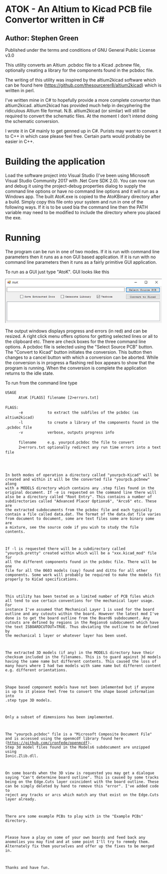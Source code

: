 # ATOK - An Altium to Kicad PCB file Convertor written in C#

## Author: Stephen Green ##

Published under the terms and conditions of GNU General Public License v3.0

This utility converts an Altium .pcbdoc file to a Kicad .pcbnew file, optionally 
creating a library for the components found in the pcbdoc file.

The writing of this utility was inspired by the altium2kicad software which can be found
here (https://github.com/thesourcerer8/altium2kicad) which is written in perl.

I've written mine in C# to hopefully provide a more complete convertor than altium2kicad.
altium2kicad has provided much help in decyphering the ridiculous Altium file format.
N.B. altium2kicad (or similar) will still be required to convert the schematic files.
At the moment I don't intend doing the schematic conversion.

I wrote it in C# mainly to get genned up in C#.
Purists may want to convert it to C++ in which case please feel free.
Certain parts would probably be easier in C++.

# Building the application #

Load the software project into Visual Studio (I've been using Microsoft Visual Studio Community 2017 with .Net Core SDK 2.0).
You can now run and debug it using the project-debug properties dialog to supply the command line options or have no command line options and it will run as a Windows app.
The built AtoK.exe is copied to the AtoKBinary directory after a build.
Simply copy this file onto your system and run in one of the following ways. If it is to be used bia the command line then the PATH variable may need to be modified to include the directory where you placed the exe.
 
# Running #

The program can be run in one of two modes. If it is run with command line parameters then it runs as a non GUI based application. If it is run with no command line parameters then it runs as a fairly primitive GUI application.

To run as a GUI just type "AtoK".
GUI looks like this

![GUI](AtoK.png)

The output windows displays progress and errors (in red) and can be resized. A right click menu offers options for getting selected lines or all to the clipboard etc.
There are check boxes for the three command line options. A pcbdoc file is selected using the "Select Source PCB" button. The "Convert to Kicad" button initiates the conversion. This button then changes to a cancel button with which a conversion can be aborted. While the conversion is in progress a flashing red box appears to show that the program is running. When the conversion is complete the application returns to the idle state.

To run from the command line type
<pre><code>USAGE
      AtoK [FLAGS] filename [2>errors.txt]

FLAGS:
      -e           to extract the subfiles of the pcbdoc (as altium2kicad)
      -l           to create a library of the components found in the .pcbdoc file
      -v           verbose, outputs progress info

      filename     e.g. yourpcd.pcbdoc the file to convert
      2>errors.txt optionally redirect any run time errors into a text file
</pre>

In both modes of operation a directory called "yourpcb-Kicad" will be created and within it will be the converted file "yourpcb.pcbnew" along with a MODELS directory
which contains any .step files found in the original document. 
If -e is requested on the command line there will also be a directory called "Root Entry".
This contains a number of subdirectories called "Advanced Placer Options6", "Arcs6" etc.
These are the extracted subdocuments from the pcbdoc file and each typically contain a file called data.dat.
The format of the data.dat file varies from document to document, some are text files 
some are binary some are a mixture, see the source code if you wish to
study the file contents.

If -l is requested there will be a subdirectory called "yourpcb.pretty" created within which will be a  "xxx.kicad_mod"
file for all the different components found in the pcbdoc file.
There will be one file for all the 0603 models (say) found and ditto for all other components.
Some work will probably be required to make the models fit properly to KiCad specifications.

This utility has been tested on a limited number of PCB files which all tend to use certain
conventions for the mechanical layer usage.
For instance I've assumed that Mechanical Layer 1 is used for the board outline and any cutouts
within the board.
However the latest mod I've done is to get the board outline from the Board6 subdocument.
Any cutouts are defined by regions in the Regions6 subdocument which have the text ISBOARDCUTOUT=TRUE.
Thus obviating the outline to be defined by the mechanical 1 layer or whatever layer has been used.

The extracted 3D models (if any) in the MODELS directory have their checksum included in the filenames. This is to guard against 3d models having the same name but different contents. This caused the loss of many hours where I had two models with same name but different content e.g. different orientations.

Shape based component models have not been imlemented but if anyone is up to it please feel free
to convert the shape based information into .step type 3D models.

Only a subset of dimensions has been implemented.

The "yourpcb.pcbdoc" file is a "Microsoft Composite Document File" and is accessed using the openmcdf library found here (https://github.com/ironfede/openmcdf).
Step 3d model files found in the Models6 subdocument are unzipped using Ionic.Zlib.dll.

On some boards when the 3D view is requested you may get a dialogue saying "Can't determine board outline".
This is caused by some tracks being on the Edge.Cuts layer coincident with the board outline.
These can be simply deleted by hand to remove this "error".
I've added code to reject any tracks or arcs which match any that exist on the Edge.Cuts layer already.

There are some example PCBs to play with in the "Example PCBs" directory.

Please have a play on some of your own boards and feed back any anomolies you may find and at some point I'll try to remedy them.
Alternately fix them yourselves and offer up the fixes to be merged in.

Thanks and have fun.








